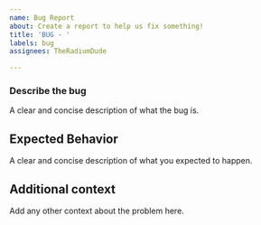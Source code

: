 ```yaml
---
name: Bug Report
about: Create a report to help us fix something!
title: 'BUG - '
labels: bug
assignees: TheRadiumDude

---
```


### Describe the bug
A clear and concise description of what the bug is.

## Expected Behavior
A clear and concise description of what you expected to happen.

## Additional context
Add any other context about the problem here.